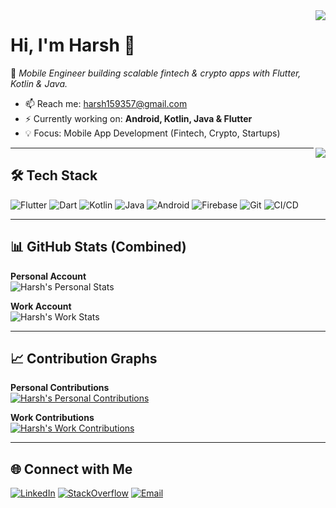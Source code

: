 <a href="#">
    <img align="right" src='https://github-readme-stats.vercel.app/api?username=harsh159357&show_icons=true&hide_border=true&icon_color=3F51B5&title_color=D4AC0D&hide=["contribs"]'>
</a>  

# Hi, I'm Harsh 👋  
🚀 *Mobile Engineer building scalable fintech & crypto apps with Flutter, Kotlin & Java.*

- 📫 Reach me: <harsh159357@gmail.com>  
- ⚡ Currently working on: **Android, Kotlin, Java & Flutter**  
- 💡 Focus: Mobile App Development (Fintech, Crypto, Startups)  

<a href="https://github.com/harsh159357/harsh159357">
    <img align="right" src="https://visitor-badge.laobi.icu//badge?page_id=harsh159357.github.io">
</a>

---

## 🛠 Tech Stack

![Flutter](https://img.shields.io/badge/Flutter-02569B?logo=flutter&logoColor=white)
![Dart](https://img.shields.io/badge/Dart-0175C2?logo=dart&logoColor=white)
![Kotlin](https://img.shields.io/badge/Kotlin-7F52FF?logo=kotlin&logoColor=white)
![Java](https://img.shields.io/badge/Java-ED8B00?logo=openjdk&logoColor=white)
![Android](https://img.shields.io/badge/Android-3DDC84?logo=android&logoColor=white)
![Firebase](https://img.shields.io/badge/Firebase-FFCA28?logo=firebase&logoColor=black)
![Git](https://img.shields.io/badge/Git-F05032?logo=git&logoColor=white)
![CI/CD](https://img.shields.io/badge/CI%2FCD-GitHub%20Actions-blue?logo=githubactions&logoColor=white)

---

## 📊 GitHub Stats (Combined)

**Personal Account**  
![Harsh's Personal Stats](https://github-readme-stats.vercel.app/api?username=harsh159357&show_icons=true&theme=tokyonight&hide_border=true)

**Work Account**  
![Harsh's Work Stats](https://github-readme-stats.vercel.app/api?username=harsh-s-coindcx&show_icons=true&theme=tokyonight&hide_border=true)

---

## 📈 Contribution Graphs

**Personal Contributions**  
[![Harsh's Personal Contributions](https://github-readme-activity-graph.vercel.app/graph?username=harsh159357&theme=react-dark&hide_border=true)](https://github.com/ashutosh00710/github-readme-activity-graph)

**Work Contributions**  
[![Harsh's Work Contributions](https://github-readme-activity-graph.vercel.app/graph?username=harsh-s-coindcx&theme=react-dark&hide_border=true)](https://github.com/ashutosh00710/github-readme-activity-graph)

---

## 🌐 Connect with Me

[![LinkedIn](https://img.shields.io/badge/LinkedIn-Connect-blue?logo=linkedin)](http://bit.ly/lnkdharsh)
[![StackOverflow](https://img.shields.io/badge/StackOverflow-Profile-orange?logo=stackoverflow)](http://bit.ly/stackharsh)
[![Email](https://img.shields.io/badge/Email-harsh159357@gmail.com-red?logo=gmail)](mailto:harsh159357@gmail.com)
